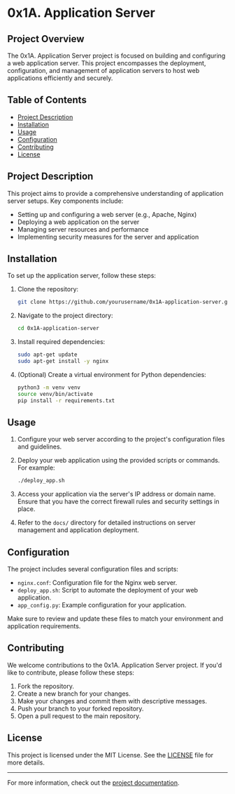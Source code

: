 # 0x1A. Application Server

## Project Overview

The 0x1A. Application Server project is focused on building and configuring a web application server. This project encompasses the deployment, configuration, and management of application servers to host web applications efficiently and securely.

## Table of Contents

- [Project Description](#project-description)
- [Installation](#installation)
- [Usage](#usage)
- [Configuration](#configuration)
- [Contributing](#contributing)
- [License](#license)

## Project Description

This project aims to provide a comprehensive understanding of application server setups. Key components include:

- Setting up and configuring a web server (e.g., Apache, Nginx)
- Deploying a web application on the server
- Managing server resources and performance
- Implementing security measures for the server and application

## Installation

To set up the application server, follow these steps:

1. Clone the repository:

    ```bash
    git clone https://github.com/yourusername/0x1A-application-server.git
    ```

2. Navigate to the project directory:

    ```bash
    cd 0x1A-application-server
    ```

3. Install required dependencies:

    ```bash
    sudo apt-get update
    sudo apt-get install -y nginx
    ```

4. (Optional) Create a virtual environment for Python dependencies:

    ```bash
    python3 -m venv venv
    source venv/bin/activate
    pip install -r requirements.txt
    ```

## Usage

1. Configure your web server according to the project's configuration files and guidelines.

2. Deploy your web application using the provided scripts or commands. For example:

    ```bash
    ./deploy_app.sh
    ```

3. Access your application via the server's IP address or domain name. Ensure that you have the correct firewall rules and security settings in place.

4. Refer to the `docs/` directory for detailed instructions on server management and application deployment.

## Configuration

The project includes several configuration files and scripts:

- `nginx.conf`: Configuration file for the Nginx web server.
- `deploy_app.sh`: Script to automate the deployment of your web application.
- `app_config.py`: Example configuration for your application.

Make sure to review and update these files to match your environment and application requirements.

## Contributing

We welcome contributions to the 0x1A. Application Server project. If you'd like to contribute, please follow these steps:

1. Fork the repository.
2. Create a new branch for your changes.
3. Make your changes and commit them with descriptive messages.
4. Push your branch to your forked repository.
5. Open a pull request to the main repository.

## License

This project is licensed under the MIT License. See the [LICENSE](LICENSE) file for more details.

---

For more information, check out the [project documentation](docs/).
